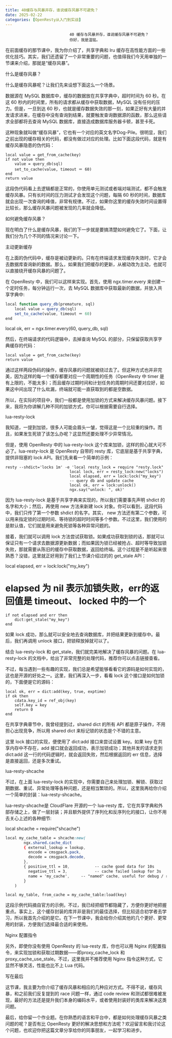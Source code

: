 ```yaml
---
title: 40缓存与风暴并存，谁说缓存风暴不可避免？
date: 2025-02-22
categories: [OpenResty从入门到实战]
---
```

```text
                            40 缓存与风暴并存，谁说缓存风暴不可避免？
                            你好，我是温铭。
```

在前面缓存的那节课中，我为你介绍了，共享字典和 lru 缓存在高性能方面的一些优化技巧。其实，我们还遗留了一个非常重要的问题，也值得我们今天用单独的一节课来介绍，那就是“缓存风暴”。

什么是缓存风暴？

什么是缓存风暴呢？让我们先来设想下面这么一个场景。

数据源在 MySQL 数据库中，缓存的数据放在共享字典中，超时时间为 60 秒。在这 60 秒内的时间里，所有的请求都从缓存中获取数据，MySQL 没有任何的压力。但是，一旦到达 60 秒，也就是缓存数据失效的那一刻，如果正好有大量的并发请求进来，在缓存中没有查询到结果，就要触发查询数据源的函数，那么这些请求全部都将去查询 MySQL 数据库，直接造成数据库服务器卡顿，甚至卡死。

这种现象就叫做“缓存风暴”，它也有一个对应的英文名字Dog-Pile。很明显，我们之前出现的缓存相关的代码，都没有做过对应的处理。比如下面这段代码，就是有缓存风暴隐患的伪代码：

```text
local value = get_from_cache(key)
if not value then
    value = query_db(sql)
    set_to_cache(value, timeout ＝ 60)
end
return value
```


这段伪代码看上去逻辑都是正常的，你使用单元测试或者端对端测试，都不会触发缓存风暴。只有长时间的压力测试才会发现这个问题，每隔 60 秒的时间，数据库就会出现一次查询的峰值，非常有规律。不过，如果你这里的缓存失效时间设置得比较长，那么缓存风暴问题被发现的几率就会降低。

如何避免缓存风暴？

现在明白了什么是缓存风暴，我们的下一步就是要搞清楚如何避免它了。下面，让我们分为几个不同的情况来讨论一下。

主动更新缓存

在上面的伪代码中，缓存是被动更新的。只有在终端请求发现缓存失效时，它才会去数据库查询新的数据。那么，如果我们把缓存的更新，从被动改为主动，也就可以直接绕开缓存风暴的问题了。

在 OpenResty 中，我们可以这样来实现。首先，使用 ngx.timer.every 来创建一个定时任务，每分钟运行一次，去 MySQL 数据库中获取最新的数据，并放入共享字典中:

```javascript
local function query_db(premature, sql)
    local value = query_db(sql)
    set_to_cache(value, timeout ＝ 60)
end
```

local ok, err = ngx.timer.every(60, query_db, sql)


然后，在终端请求的代码逻辑中，去掉查询 MySQL 的部分，只保留获取共享字典缓存的代码：

```text
local value = get_from_cache(key)
return value
```


通过这样两段伪码的操作，缓存风暴的问题就被绕过去了。但这种方式也并非完美，因为这样的每一个缓存都要对应一个周期性的任务（OpenResty 中 timer 是有上限的，不能太多）；而且缓存过期时间和计划任务的周期时间还要对应好，如果这中间出现了什么纰漏，终端就可能一直获取到的都是空数据。

所以，在实际的项目中，我们一般都是使用加锁的方式来解决缓存风暴问题。接下来，我将为你讲解几种不同的加锁方式，你可以根据需要自行选择。

lua-resty-lock

我知道，一提到加锁，很多人可能会眉头一皱，觉得这是一个比较重的操作。而且，如果发生死锁了该怎么办呢？这显然还要处理不少异常情况。

但是，使用 OpenResty 中的 lua-resty-lock 这个库来加锁，这样的担心就大可不必了。lua-resty-lock 是 OpenResty 自带的 resty 库，它底层是基于共享字典，提供非阻塞的 lock API。我们先来看一个简单的示例：

```text
resty --shdict='locks 1m' -e 'local resty_lock = require "resty.lock"
                            local lock, err = resty_lock:new("locks")
                            local elapsed, err = lock:lock("my_key")
                            -- query db and update cache
                            local ok, err = lock:unlock()
                            ngx.say("unlock: ", ok)'
```


因为 lua-resty-lock 是基于共享字典来实现的，所以我们需要事先声明 shdict 的名字和大小；然后，再使用 new 方法来新建 lock 对象。你可以看到，这段代码中，我们只传了第一个参数 shdict 的名字。其实， new 方法还有第二个参数，可以用来指定锁的过期时间、等待锁的超时时间等多个参数。不过这里，我们使用的是默认值，它们就是用来避免死锁等各种异常问题的。

接着，我们就可以调用 lock 方法尝试获取锁。如果成功获取到锁的话，那就可以保证只有一个请求去数据源更新数据；而如果因为锁已经被抢占、超时等导致加锁失败，那就需要从陈旧的缓存中获取数据，返回给终端。这个过程是不是听起来很熟悉？没错，这里就正好用到了我们上节课介绍过的的 get_stale API：

local elapsed, err = lock:lock("my_key")
# elapsed 为 nil 表示加锁失败，err的返回值是 timeout、 locked 中的一个
```text
if not elapsed and err then 
    dict:get_stale("my_key")
end
```


如果 lock 成功，那么就可以安全地去查询数据库，并把结果更新到缓存中。最后，我们再调用 unlock 接口，把锁释放掉就可以了。

结合 lua-resty-lock 和 get_stale，我们就完美地解决了缓存风暴的问题。在 lua-resty-lock 的文档中，给出了非常完整的处理代码，推荐你可以点击链接查看。

不过，每当遇到一些有趣的实现，我们总是希望能够看看它的源码是如何实现的，这也是开源的好处之一。这里，我们再深入一步，看看 lock 这个接口是如何加锁的，下面便是它的源码：

```text
local ok, err = dict:add(key, true, exptime)
if ok then
    cdata.key_id = ref_obj(key)
    self.key = key
    return 0
end
```


在共享字典章节中，我曾经提到过，shared dict 的所有 API 都是原子操作，不用担心出现竞争，所以用 shared dict 来标记锁的状态是个不错的主意。

这里 lock 接口的实现，便使用了 dict:add 接口来尝试设置 key。如果 key 在共享内存中不存在，add 接口就会返回成功，表示加锁成功；其他并发的请求走到 dict:add 这一行的代码逻辑时，就会返回失败，然后根据返回的 err 信息，选择是直接返回，还是多次重试。

lua-resty-shcache

不过，在上面 lua-resty-lock 的实现中，你需要自己来处理加锁、解锁、获取过期数据、重试、异常处理等各种问题，还是相当繁琐的。所以，这里我再给你介绍一个简单的封装：lua-resty-shcache。

lua-resty-shcache是 CloudFlare 开源的一个 lua-resty 库，它在共享字典和外部存储之上，做了一层封装；并且额外提供了序列化和反序列化的接口，让你不用去关心上述的各种细节:

local shcache = require("shcache")

```css
local my_cache_table = shcache:new(
        ngx.shared.cache_dict
        { external_lookup = lookup,
          encode = cmsgpack.pack,
          decode = cmsgpack.decode,
        },
        { positive_ttl = 10,           -- cache good data for 10s
          negative_ttl = 3,            -- cache failed lookup for 3s
          name = 'my_cache',     -- "named" cache, useful for debug / report
        }
    )
```

    local my_table, from_cache = my_cache_table:load(key)


这段示例代码摘自官方的示例，不过，我已经把细节都隐藏了，方便你更好地把握重点。事实上，这个缓存封装的库并非是我们的最佳选择，但比较适合初学者去学习，所以我首先介绍的是它。在下一节课中，我会给你介绍其他的几个更好、更常用的封装，方便我们选择最合适的来使用。

Nginx 配置指令

另外，即使你没有使用 OpenResty 的 lua-resty 库，你也可以用 Nginx 的配置指令，来实现加锁和获取过期数据——即proxy_cache_lock 和 proxy_cache_use_stale。不过，这里我并不推荐使用 Nginx 指令这种方式，它显然不够灵活，性能也比不上 Lua 代码。

写在最后

这节课，我主要为你介绍了缓存风暴和相应的几种应对方式。不得不说，缓存风暴，和之前我们反复提到的 race 问题一样，通过 code review 和测试都很难被发现，最好的方法还是提升我们本身的编码水平，或者使用封装好的类库来解决这类问题。

最后，给你留一个作业题。在你熟悉的语言和平台中，都是如何处理缓存风暴之类问题的呢？是否有比 OpenResty 更好的解决思想和方法呢？欢迎留言和我讨论这个问题，也欢迎你把这篇文章分享给你的同事朋友，一起学习和进步。

                        
                        
                            